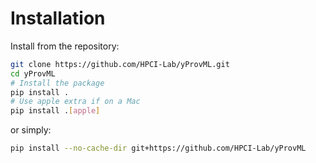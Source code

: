 
# Installation

Install from the repository:

```bash
git clone https://github.com/HPCI-Lab/yProvML.git
cd yProvML
# Install the package
pip install .
# Use apple extra if on a Mac
pip install .[apple]
```

or simply:

```bash
pip install --no-cache-dir git+https://github.com/HPCI-Lab/yProvML
```
